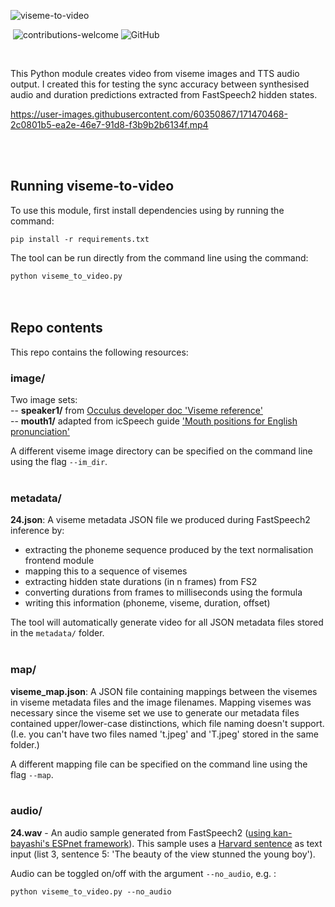 ![viseme-to-video](https://user-images.githubusercontent.com/60350867/171479529-1d754e88-0934-45cd-a9ce-796e7aaa6534.png) <br />



[![<aflorithmic>](https://circleci.com/gh/aflorithmic/viseme-to-video.svg?style=svg)](https://app.circleci.com/pipelines/github/aflorithmic/viseme-to-video?branch=main&filter=all) ![contributions-welcome](https://img.shields.io/badge/contributions-welcome-ff69b4) ![GitHub](https://img.shields.io/github/license/aflorithmic/viseme-to-video)

<br />

This Python module creates video from viseme images and TTS audio output. I created this for testing the sync accuracy between synthesised audio and duration predictions extracted from FastSpeech2 hidden states. <br />



https://user-images.githubusercontent.com/60350867/171470468-2c0801b5-ea2e-46e7-91d8-f3b9b2b6134f.mp4 

<br /><br />


## Running viseme-to-video
  

To use this module, first install dependencies using by running the command: <br />

`pip install -r requirements.txt` <br />

  
The tool can be run directly from the command line using the command: <br />

`python viseme_to_video.py` <br /><br /> <br />
  
## Repo contents

This repo contains the following resources:  <br />


### **image/** <br />
Two image sets: <br />
-- **speaker1/** from [Occulus developer doc 'Viseme reference'](https://developer.oculus.com/documentation/unity/audio-ovrlipsync-viseme-reference/ ) <br />
-- **mouth1/** adapted from icSpeech guide ['Mouth positions for English pronunciation'](https://icspeech.com/mouth-positions.html)

A different viseme image directory can be specified on the command line using the flag `--im_dir`. <br /><br />

### **metadata/** <br />
**24.json**: A viseme metadata JSON file we produced during FastSpeech2 inference by: <br />

- extracting the phoneme sequence produced by the text normalisation frontend module
- mapping this to a sequence of visemes
- extracting hidden state durations (in n frames) from FS2
- converting durations from frames to milliseconds using the formula
- writing this information (phoneme, viseme, duration, offset)

The tool will automatically generate video for all JSON metadata files stored in the `metadata/` folder. <br /><br />


### **map/** <br />
**viseme_map.json**: A JSON file containing mappings between the visemes in viseme metadata files and the image filenames. Mapping visemes was necessary since the viseme set we use to generate our metadata files contained upper/lower-case distinctions, which file naming doesn't support. (I.e. you can't have two files named 't.jpeg' and 'T.jpeg' stored in the same folder.) <br />

A different mapping file can be specified on the command line using the flag `--map`. <br /><br />


###  **audio/** <br />
**24.wav** -  An audio sample generated from FastSpeech2 ([using kan-bayashi's ESPnet framework](https://github.com/espnet/espnet)). This sample uses a [Harvard sentence](https://harvardsentences.com/) as text input (list 3, sentence 5: 'The beauty of the view stunned the young boy'). <br />

Audio can be toggled on/off with the argument `--no_audio`, e.g. :
  
  
 `python viseme_to_video.py --no_audio`
  <br /><br />
